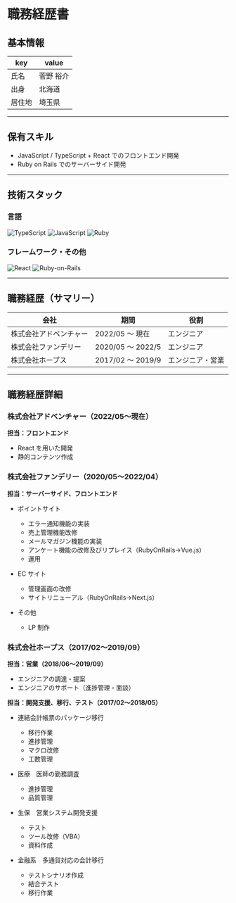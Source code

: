 # 職務経歴書

## 基本情報

|key|value|
|---|---|
|氏名|菅野 裕介|
|出身|北海道|
|居住地|埼玉県|

---

## 保有スキル

- JavaScript / TypeScript + React でのフロントエンド開発
- Ruby on Rails でのサーバーサイド開発

---

## 技術スタック

### 言語
<p>
<img alt="TypeScript" src="https://img.shields.io/badge/-TypeScript-007ACC?style=flat-square&logo=typescript&logoColor=white" />
  <img alt="JavaScript" src="https://img.shields.io/badge/-JavaScript-F7DF1E?style=flat-square&logo=JavaScript&logoColor=white" />
  <img alt="Ruby" src="https://img.shields.io/badge/-Ruby-CC342D?style=flat-square&logo=Ruby&logoColor=white" />
</p>

### フレームワーク・その他
<p>
  <img alt="React" src="https://img.shields.io/badge/-React-45b8d8?style=flat-square&logo=react&logoColor=white" />
 <img alt="Ruby-on-Rails" src="https://img.shields.io/badge/-Rails-CC0000?style=flat-square&logo=Ruby-on-Rails&logoColor=white" />
</p>

---

## 職務経歴（サマリー）

|会社|期間|役割|
|--|--|--|
|株式会社アドベンチャー|2022/05 〜 現在|エンジニア|
|株式会社ファンデリー|2020/05 〜 2022/5|エンジニア|
|株式会社ホープス|2017/02 〜 2019/9|エンジニア・営業|

---

## 職務経歴詳細

### 株式会社アドベンチャー（2022/05〜現在）
**担当：フロントエンド**

- React を用いた開発
- 静的コンテンツ作成

### 株式会社ファンデリー（2020/05〜2022/04）
**担当：サーバーサイド、フロントエンド**

- ポイントサイト
  - エラー通知機能の実装
  - 売上管理機能改修
  - メールマガジン機能の実装
  - アンケート機能の改修及びリプレイス（RubyOnRails->Vue.js）
  - 運用

- EC サイト
  - 管理画面の改修
  - サイトリニューアル（RubyOnRails->Next.js）

- その他
  - LP 制作

### 株式会社ホープス（2017/02〜2019/09）
**担当：営業（2018/06〜2019/09）**

- エンジニアの調達・提案
- エンジニアのサポート（進捗管理・面談）

**担当：開発支援、移行、テスト（2017/02〜2018/05）**

- 連結会計帳票のパッケージ移行
  - 移行作業
  - 進捗管理
  - マクロ改修
  - 工数管理

- 医療　医師の勤務調査
  - 進捗管理
  - 品質管理

- 生保　営業システム開発支援
  - テスト
  - ツール改修（VBA）
  - 資料作成

- 金融系　多通貨対応の会計移行
  - テストシナリオ作成
  - 結合テスト
  - 移行作業
